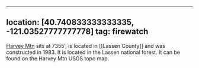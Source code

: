 
---
location: [40.740833333333335, -121.03527777777778]
tag: firewatch
---

[Harvey Mtn](http://www.peakbagging.com/CALookoutPhotos/HarveyMtn.html) sits at 7355', is located in [[Lassen County]] and was constructed in 1983. It is located in the Lassen national forest. It can be found on the Harvey Mtn USGS topo map.
